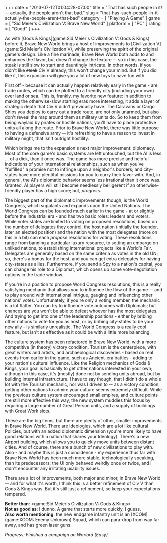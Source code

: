 +++
date = "2013-07-12T01:04:28-07:00"
title = "That has such people in it! -- actually, the people aren't that bad."
slug = "that-has-such-people-in-it-actually-the-people-arent-that-bad"
category = [ "Playing A Game" ]
game = [ "Sid Meier's Civilization V: Brave New World" ]
platform = [ "PC" ]
rating = [ "Good" ]
+++

As with [Gods & Kings](game:Sid Meier's Civilization V: Gods & Kings) before it, Brave New World brings a host of improvements to [Civilization V](game:Sid Meier's Civilization V), while preserving the spirit of the original game's design.  Like a fine marinade, Brave New World both adds to and enhances the flavor, but doesn't change the texture -- so in this case, the steak is still slow to start and dauntingly intricate.  In other words, if you didn't like <s>steak</s> Civ V already, this won't change your mind.  But if you did like it, this expansion will give you a lot of new toys to have fun with.

First off - because it can actually happen relatively early in the game - are trade routes, which can be plotted to a friendly city (including your own) over land or sea.  This is, frankly, my favorite new feature: in addition to making the otherwise-slow starting eras more interesting, it adds a layer of strategic depth that Civ V didn't previously have.  The Caravans or Cargo Ships you deploy to carry out a trade route, are not only unarmed, but also don't reveal the map around them as military units do.  So to keep them from being waylaid by pirates or hostile nations, you'll have to place protective units all along the route.  Prior to Brave New World, there was little purpose to having a defensive army -- it's refreshing to have a reason to invest in military might, that isn't outright hostility.

Which brings me to the expansion's next major improvement: diplomacy.  Most of the core game's basic systems are left untouched, but the AI is less ... of a dick, than it once was.  The game has more precise and helpful indications of your international relationships, such as when you've "fulfilled" a promise not to infringe upon a neighbor's borders; and city-states have more plentiful missions for you to curry their favor with.  And, in general, the AI's diplomatic behavior seems less irrational than it once was.  Granted, AI players will still become needlessly belligerent if an otherwise-friendly player has a high score; but, <i>progress</i>.

The biggest part of the diplomatic improvements though, is the World Congress, which supplants and expands upon the United Nations.  The World Congress can be founded much earlier in the game - at or slightly before the Industrial era - and has two basic roles: leaders and voters.  While voter states are limited to voting on proposed resolutions, based on the number of delegates they control, the host nation (initially the founder, later an elected position) and the nation with the most delegates (more on this in a bit) can each <i>propose</i> resolutions for voting.  These resolutions range from banning a particular luxury resource, to setting an embargo on unliked nations, to establishing international projects like a World's Fair.  Delegates are generally based on the same criteria as votes in the old UN; so, there's a bonus for the host, and you can get extra delegates for having city-states as allies.  Furthermore, if you send a Spy to a nation's capital, you can change his role to a Diplomat, which opens up some vote-negotiation options in the trade window.

If you're in a position to propose World Congress resolutions, this is a really satisfying mechanic that allows you to influence the flow of the game -- and to play around with international intrigue, gauging and influencing other nations' votes.  Unfortunately, if you're only a voting member, the mechanic is a lot flatter.  You can try to influence vote outcomes with Diplomats; but chances are you won't be able to defeat whoever has the most delegates.  And trying to get into one of the leadership positions - either by bribing other nations to vote for you as host, or by bribing city-states to be your new ally - is similarly unrealistic.  The World Congress is a really cool feature, but isn't as effective as it could be with a little more balancing.

The culture system has been refactored in Brave New World, with a more competitive (in theory) victory condition.  Tourism is the centerpiece, with great writers and artists, and archaeological discoveries - based on real events from earlier in the game, such as Ancient-era battles - adding to your nation's cultural influence.  Like the Religion mechanics of Gods & Kings, your goal is basically to get other nations interested in your own; although in this case, it's (mostly) done not by sending units abroad, but by building internal infrastructure.  I have to say though, that I didn't do a whole lot with the Tourism mechanic, nor was I driven to -- as a victory condition, getting other nations to admire your culture seems extremely difficult.  While the previous culture system encouraged small empires, and culture points are still more effective this way, the new system muddies this focus by requiring a large number of Great Person units, and a supply of buildings with Great Work slots.

These are the big items, but there are plenty of other, smaller improvements in Brave New World.  There are Ideologies, which are a lot like cultural Policies, but with an added diplomatic dimension (you're more likely to have good relations with a nation that shares your Ideology).  There's a new Airport building, which allows you to quickly move units between distant cities.  And of course, there are a bunch of new civilizations to play with.  Also - and maybe this is just a coincidence - my experience thus far with Brave New World has been much more stable, technologically speaking, than its predecessors; the UI only behaved weirdly once or twice, and I didn't encounter any irritating usability issues.

There are a lot of improvements, both major and minor, in Brave New World -- and for what it's worth, I think this is a better refinement of Civ V than Gods & Kings was.  But it's still just a refinement, so keep your expectations tempered.

<b>Better than</b>: <game:Sid Meier's Civilization V: Gods & Kings>  
<b>Not as good as</b>: I dunno.  A game that starts more quickly, I guess.  
<b>Also worth mentioning</b>: the new endgame infantry unit is an [XCOM](game:XCOM: Enemy Unknown) Squad, which can para-drop from way far away, and has green laser guns.

<i>Progress: Finished a campaign on Warlord (Easy).</i>
